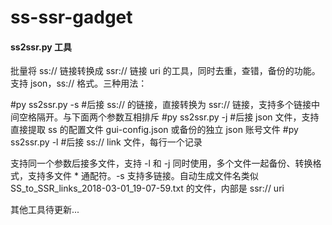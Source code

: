 ss-ssr-gadget
=======================
#### ss2ssr.py 工具

批量将 ss:// 链接转换成 ssr:// 链接 uri 的工具，同时去重，查错，备份的功能。
支持 json，ss:// 格式。三种用法：

#py ss2ssr.py -s #后接 ss:// 的链接，直接转换为 ssr:// 链接，支持多个链接中间空格隔开。与下面两个参数互相排斥
#py ss2ssr.py -j #后接 json 文件，支持直接提取 ss 的配置文件 gui-config.json 或备份的独立 json 账号文件
#py ss2ssr.py -l #后接 ss:// link 文件，每行一个记录

支持同一个参数后接多文件，支持 -l 和 -j 同时使用，多个文件一起备份、转换格式，支持多文件 * 通配符。-s 支持多链接。自动生成文件名类似 SS_to_SSR_links_2018-03-01_19-07-59.txt 的文件，内部是 ssr:// uri

其他工具待更新...
